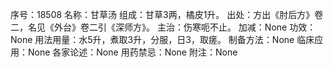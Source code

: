 序号：18508
名称：甘草汤
组成：甘草3两，橘皮1升。
出处：方出《肘后方》卷二，名见《外台》卷二引《深师方》。
主治：伤寒呃不止。
加减：None
功效：None
用法用量：水5升，煮取3升，分服，日3，取瘥。
制备方法：None
临床应用：None
各家论述：None
用药禁忌：None
附注：None
